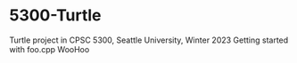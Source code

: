 # 5300-Turtle
Turtle project in CPSC 5300, Seattle University, Winter 2023
Getting started with foo.cpp WooHoo

